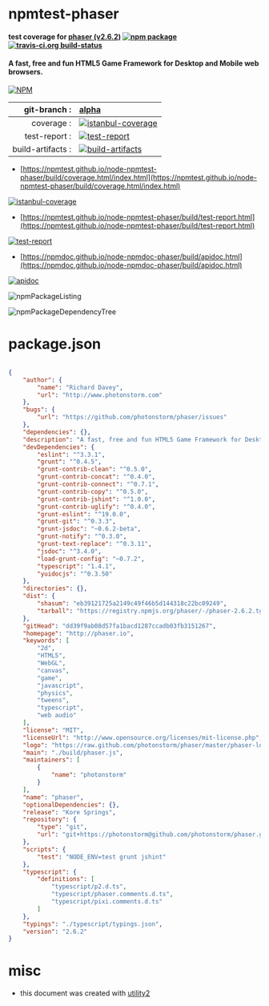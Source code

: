 # npmtest-phaser

#### test coverage for  [phaser (v2.6.2)](http://phaser.io)  [![npm package](https://img.shields.io/npm/v/npmtest-phaser.svg?style=flat-square)](https://www.npmjs.org/package/npmtest-phaser) [![travis-ci.org build-status](https://api.travis-ci.org/npmtest/node-npmtest-phaser.svg)](https://travis-ci.org/npmtest/node-npmtest-phaser)

#### A fast, free and fun HTML5 Game Framework for Desktop and Mobile web browsers.

[![NPM](https://nodei.co/npm/phaser.png?downloads=true&downloadRank=true&stars=true)](https://www.npmjs.com/package/phaser)

| git-branch : | [alpha](https://github.com/npmtest/node-npmtest-phaser/tree/alpha)|
|--:|:--|
| coverage : | [![istanbul-coverage](https://npmtest.github.io/node-npmtest-phaser/build/coverage.badge.svg)](https://npmtest.github.io/node-npmtest-phaser/build/coverage.html/index.html)|
| test-report : | [![test-report](https://npmtest.github.io/node-npmtest-phaser/build/test-report.badge.svg)](https://npmtest.github.io/node-npmtest-phaser/build/test-report.html)|
| build-artifacts : | [![build-artifacts](https://npmtest.github.io/node-npmtest-phaser/glyphicons_144_folder_open.png)](https://github.com/npmtest/node-npmtest-phaser/tree/gh-pages/build)|

- [https://npmtest.github.io/node-npmtest-phaser/build/coverage.html/index.html](https://npmtest.github.io/node-npmtest-phaser/build/coverage.html/index.html)

[![istanbul-coverage](https://npmtest.github.io/node-npmtest-phaser/build/screenCapture.buildCi.browser.%252Ftmp%252Fbuild%252Fcoverage.lib.html.png)](https://npmtest.github.io/node-npmtest-phaser/build/coverage.html/index.html)

- [https://npmtest.github.io/node-npmtest-phaser/build/test-report.html](https://npmtest.github.io/node-npmtest-phaser/build/test-report.html)

[![test-report](https://npmtest.github.io/node-npmtest-phaser/build/screenCapture.buildCi.browser.%252Ftmp%252Fbuild%252Ftest-report.html.png)](https://npmtest.github.io/node-npmtest-phaser/build/test-report.html)

- [https://npmdoc.github.io/node-npmdoc-phaser/build/apidoc.html](https://npmdoc.github.io/node-npmdoc-phaser/build/apidoc.html)

[![apidoc](https://npmdoc.github.io/node-npmdoc-phaser/build/screenCapture.buildCi.browser.%252Ftmp%252Fbuild%252Fapidoc.html.png)](https://npmdoc.github.io/node-npmdoc-phaser/build/apidoc.html)

![npmPackageListing](https://npmtest.github.io/node-npmtest-phaser/build/screenCapture.npmPackageListing.svg)

![npmPackageDependencyTree](https://npmtest.github.io/node-npmtest-phaser/build/screenCapture.npmPackageDependencyTree.svg)



# package.json

```json

{
    "author": {
        "name": "Richard Davey",
        "url": "http://www.photonstorm.com"
    },
    "bugs": {
        "url": "https://github.com/photonstorm/phaser/issues"
    },
    "dependencies": {},
    "description": "A fast, free and fun HTML5 Game Framework for Desktop and Mobile web browsers.",
    "devDependencies": {
        "eslint": "^3.3.1",
        "grunt": "^0.4.5",
        "grunt-contrib-clean": "^0.5.0",
        "grunt-contrib-concat": "^0.4.0",
        "grunt-contrib-connect": "^0.7.1",
        "grunt-contrib-copy": "^0.5.0",
        "grunt-contrib-jshint": "^1.0.0",
        "grunt-contrib-uglify": "^0.4.0",
        "grunt-eslint": "^19.0.0",
        "grunt-git": "^0.3.3",
        "grunt-jsdoc": "~0.6.2-beta",
        "grunt-notify": "^0.3.0",
        "grunt-text-replace": "^0.3.11",
        "jsdoc": "^3.4.0",
        "load-grunt-config": "~0.7.2",
        "typescript": "1.4.1",
        "yuidocjs": "^0.3.50"
    },
    "directories": {},
    "dist": {
        "shasum": "eb39121725a2149c49f46b5d144318c22bc09249",
        "tarball": "https://registry.npmjs.org/phaser/-/phaser-2.6.2.tgz"
    },
    "gitHead": "dd39f9ab08d57fa1bacd1287ccadb03fb3151267",
    "homepage": "http://phaser.io",
    "keywords": [
        "2d",
        "HTML5",
        "WebGL",
        "canvas",
        "game",
        "javascript",
        "physics",
        "tweens",
        "typescript",
        "web audio"
    ],
    "license": "MIT",
    "licenseUrl": "http://www.opensource.org/licenses/mit-license.php",
    "logo": "https://raw.github.com/photonstorm/phaser/master/phaser-logo-small.png",
    "main": "./build/phaser.js",
    "maintainers": [
        {
            "name": "photonstorm"
        }
    ],
    "name": "phaser",
    "optionalDependencies": {},
    "release": "Kore Springs",
    "repository": {
        "type": "git",
        "url": "git+https://photonstorm@github.com/photonstorm/phaser.git"
    },
    "scripts": {
        "test": "NODE_ENV=test grunt jshint"
    },
    "typescript": {
        "definitions": [
            "typescript/p2.d.ts",
            "typescript/phaser.comments.d.ts",
            "typescript/pixi.comments.d.ts"
        ]
    },
    "typings": "./typescript/typings.json",
    "version": "2.6.2"
}
```



# misc
- this document was created with [utility2](https://github.com/kaizhu256/node-utility2)
